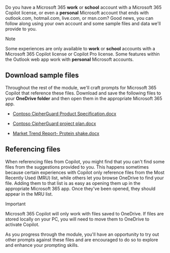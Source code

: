 
Do you have a Microsoft 365 **work** or **school** account with a Microsoft 365 Copilot license, or even a **personal** Microsoft account that ends with outlook.com, hotmail.com, live.com, or msn.com? Good news, you can follow along using your own account and some sample files and data we'll provide to you. 

> [!NOTE]
> Some experiences are only available to **work** or **school** accounts with a Microsoft 365 Copilot license or Copilot Pro license. Some features within the Outlook web app work with **personal** Microsoft accounts.

## Download sample files

Throughout the rest of the module, we'll craft prompts for Microsoft 365 Copilot that reference these files. Download and save the following files to your **OneDrive folder** and then open them in the appropriate Microsoft 365 app.

- [Contoso CipherGuard Product Specification.docx](https://go.microsoft.com/fwlink/?linkid=2269123)

- [Contoso CipherGuard project plan.docx](https://go.microsoft.com/fwlink/?linkid=2268924)

- [Market Trend Report- Protein shake.docx](https://go.microsoft.com/fwlink/?linkid=2268827)

## Referencing files

When referencing files from Copilot, you might find that you can't find some files from the suggestions provided to you. This happens sometimes because certain experiences with Copilot only reference files from the Most Recently Used (MRU) list, while others let you browse OneDrive to find your file. Adding them to that list is as easy as opening them up in the appropriate Microsoft 365 app.  Once they've been opened, they should appear in the MRU list.

> [!IMPORTANT]
> Microsoft 365 Copilot will only work with files saved to OneDrive. If files are stored locally on your PC, you will need to move them to OneDrive to activate Copilot.

As you progress through the module, you'll have an opportunity to try out other prompts against these files and are encouraged to do so to explore and enhance your prompting skills.